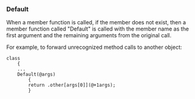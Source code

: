 ### Default

When a member function is called, if the member does not exist, then a member function called "Default" is called with the member name as the first argument and the remaining arguments from the original call.

For example, to forward unrecognized method calls to another object:

``` suneido
class
    {
    ...
    Default(@args)
        {
        return .other[args[0]](@+1args);
        }
```